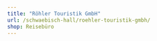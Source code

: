 ```yaml
---
title: "Röhler Touristik GmbH"
url: /schwaebisch-hall/roehler-touristik-gmbh/
shop: Reisebüro
---
```

